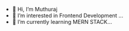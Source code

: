 - 👋 Hi, I’m Muthuraj
- 👀 I’m interested in Frontend Development ...
- 🌱 I’m currently learning MERN STACK...
  

<!---
muthuraj107/muthuraj107 is a ✨ special ✨ repository because its `README.md` (this file) appears on your GitHub profile.
You can click the Preview link to take a look at your changes.
--->
